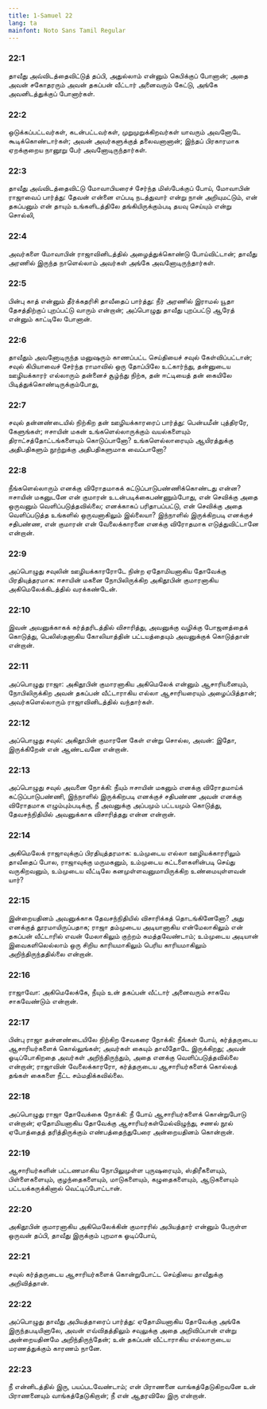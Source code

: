 ```yaml
---
title: 1-Samuel 22
lang: ta
mainfont: Noto Sans Tamil Regular
---
```


###  22:1

தாவீது அவ்விடத்தைவிட்டுத் தப்பி, அதுல்லாம் என்னும் கெபிக்குப் போனான்; அதை அவன் சகோதரரும் அவன் தகப்பன் வீட்டார் அனைவரும் கேட்டு, அங்கே அவனிடத்துக்குப் போனார்கள்.

###  22:2

ஒடுக்கப்பட்டவர்கள், கடன்பட்டவர்கள், முறுமுறுக்கிறவர்கள் யாவரும் அவனோடே கூடிக்கொண்டார்கள்; அவன் அவர்களுக்குத் தலைவனானான்; இந்தப் பிரகாரமாக ஏறக்குறைய நானூறு பேர் அவனோடிருந்தார்கள்.

###  22:3

தாவீது அவ்விடத்தைவிட்டு மோவாபியரைச் சேர்ந்த மிஸ்பேக்குப் போய், மோவாபின் ராஜாவைப் பார்த்து: தேவன் என்னை எப்படி நடத்துவார் என்று நான் அறியுமட்டும், என் தகப்பனும் என் தாயும் உங்களிடத்திலே தங்கியிருக்கும்படி தயவு செய்யும் என்று சொல்லி,

###  22:4

அவர்களை மோவாபின் ராஜாவினிடத்தில் அழைத்துக்கொண்டு போய்விட்டான்; தாவீது அரணில் இருந்த நாளெல்லாம் அவர்கள் அங்கே அவனோடிருந்தார்கள்.

###  22:5

பின்பு காத் என்னும் தீர்க்கதரிசி தாவீதைப் பார்த்து: நீர் அரணில் இராமல் யூதா தேசத்திற்குப் புறப்பட்டு வாரும் என்றான்; அப்பொழுது தாவீது புறப்பட்டு ஆரேத் என்னும் காட்டிலே போனான்.

###  22:6

தாவீதும் அவனோடிருந்த மனுஷரும் காணப்பட்ட செய்தியைச் சவுல் கேள்விப்பட்டான்; சவுல் கிபியாவைச் சேர்ந்த ராமாவில் ஒரு தோப்பிலே உட்கார்ந்து, தன்னுடைய ஊழியக்காரர் எல்லாரும் தன்னைச் சூழ்ந்து நிற்க, தன் ஈட்டியைத் தன் கையிலே பிடித்துக்கொண்டிருக்கும்போது,

###  22:7

சவுல் தன்னண்டையில் நிற்கிற தன் ஊழியக்காரரைப் பார்த்து: பென்யமீன் புத்திரரே, கேளுங்கள்; ஈசாயின் மகன் உங்களெல்லாருக்கும் வயல்களையும் திராட்சத்தோட்டங்களையும் கொடுப்பானோ? உங்களெல்லாரையும் ஆயிரத்துக்கு அதிபதிகளும் நூற்றுக்கு அதிபதிகளுமாக வைப்பானோ?

###  22:8

நீங்களெல்லாரும் எனக்கு விரோதமாகக் கட்டுப்பாடுபண்ணிக்கொண்டது என்ன? ஈசாயின் மகனுடனே என் குமாரன் உடன்படிக்கைபண்ணும்போது, என் செவிக்கு அதை ஒருவனும் வெளிப்படுத்தவில்லை; எனக்காகப் பரிதாபப்பட்டு, என் செவிக்கு அதை வெளிப்படுத்த உங்களில் ஒருவனாகிலும் இல்லையா? இந்நாளில் இருக்கிறபடி எனக்குச் சதிபண்ண, என் குமாரன் என் வேலைக்காரனை எனக்கு விரோதமாக எடுத்துவிட்டானே என்றான்.

###  22:9

அப்பொழுது சவுலின் ஊழியக்காரரோடே நின்ற ஏதோமியனாகிய தோவேக்கு பிரதியுத்தரமாக: ஈசாயின் மகனை நோபிலிருக்கிற அகிதூபின் குமாரனாகிய அகிமெலேக்கிடத்தில் வரக்கண்டேன்.

###  22:10

இவன் அவனுக்காகக் கர்த்தரிடத்தில் விசாரித்து, அவனுக்கு வழிக்கு போஜனத்தைக் கொடுத்து, பெலிஸ்தனாகிய கோலியாத்தின் பட்டயத்தையும் அவனுக்குக் கொடுத்தான் என்றான்.

###  22:11

அப்பொழுது ராஜா: அகிதூபின் குமாரனாகிய அகிமெலேக் என்னும் ஆசாரியனையும், நோபிலிருக்கிற அவன் தகப்பன் வீட்டாராகிய எல்லா ஆசாரியரையும் அழைப்பித்தான்; அவர்களெல்லாரும் ராஜாவினிடத்தில் வந்தார்கள்.

###  22:12

அப்பொழுது சவுல்: அகிதூபின் குமாரனே கேள் என்று சொல்ல, அவன்: இதோ, இருக்கிறேன் என் ஆண்டவனே என்றான்.

###  22:13

அப்பொழுது சவுல் அவனை நோக்கி: நீயும் ஈசாயின் மகனும் எனக்கு விரோதமாய்க் கட்டுப்பாடுபண்ணி, இந்நாளில் இருக்கிறபடி எனக்குச் சதிபண்ண அவன் எனக்கு விரோதமாக எழும்பும்படிக்கு, நீ அவனுக்கு அப்பமும் பட்டயமும் கொடுத்து, தேவசந்நிதியில் அவனுக்காக விசாரித்தது என்ன என்றான்.

###  22:14

அகிமெலேக் ராஜாவுக்குப் பிரதியுத்தரமாக: உம்முடைய எல்லா ஊழியக்காரரிலும் தாவீதைப் போல, ராஜாவுக்கு மருமகனும், உம்முடைய கட்டளைகளின்படி செய்து வருகிறவனும், உம்முடைய வீட்டிலே கனமுள்ளவனுமாயிருக்கிற உண்மையுள்ளவன் யார்?

###  22:15

இன்றையதினம் அவனுக்காக தேவசந்நிதியில் விசாரிக்கத் தொடங்கினேனோ? அது எனக்குத் தூரமாயிருப்பதாக; ராஜா தம்முடைய அடியானாகிய என்மேலாகிலும் என் தகப்பன் வீட்டாரில் எவன் மேலாகிலும் குற்றம் சுமத்தவேண்டாம்; உம்முடைய அடியான் இவைகளிலெல்லாம் ஒரு சிறிய காரியமாகிலும் பெரிய காரியமாகிலும் அறிந்திருந்ததில்லை என்றான்.

###  22:16

ராஜாவோ: அகிமெலேக்கே, நீயும் உன் தகப்பன் வீட்டார் அனைவரும் சாகவே சாகவேண்டும் என்றான்.

###  22:17

பின்பு ராஜா தன்னண்டையிலே நிற்கிற சேவகரை நோக்கி: நீங்கள் போய், கர்த்தருடைய ஆசாரியர்களைக் கொல்லுங்கள்; அவர்கள் கையும் தாவீதோடே இருக்கிறது; அவன் ஓடிப்போகிறதை அவர்கள் அறிந்திருந்தும், அதை எனக்கு வெளிப்படுத்தவில்லை என்றான்; ராஜாவின் வேலைக்காரரோ, கர்த்தருடைய ஆசாரியர்களைக் கொல்லத் தங்கள் கைகளை நீட்ட சம்மதிக்கவில்லை.

###  22:18

அப்பொழுது ராஜா தோவேக்கை நோக்கி: நீ போய் ஆசாரியர்களைக் கொன்றுபோடு என்றான்; ஏதோமியனாகிய தோவேக்கு ஆசாரியர்கள்மேல்விழுந்து, சணல் நூல் ஏபோத்தைத் தரித்திருக்கும் எண்பத்தைந்துபேரை அன்றையதினம் கொன்றான்.

###  22:19

ஆசாரியர்களின் பட்டணமாகிய நோபிலுமுள்ள புருஷரையும், ஸ்திரீகளையும், பிள்ளைகளையும், குழந்தைகளையும், மாடுகளையும், கழுதைகளையும், ஆடுகளையும் பட்டயக்கருக்கினால் வெட்டிப்போட்டான்.

###  22:20

அகிதூபின் குமாரனாகிய அகிமெலேக்கின் குமாரரில் அபியத்தார் என்னும் பேருள்ள ஒருவன் தப்பி, தாவீது இருக்கும் புறமாக ஓடிப்போய்,

###  22:21

சவுல் கர்த்தருடைய ஆசாரியர்களைக் கொன்றுபோட்ட செய்தியை தாவீதுக்கு அறிவித்தான்.

###  22:22

அப்பொழுது தாவீது அபியத்தாரைப் பார்த்து: ஏதோமியனாகிய தோவேக்கு அங்கே இருந்தபடியினாலே, அவன் எவ்விதத்திலும் சவுலுக்கு அதை அறிவிப்பான் என்று அன்றையதினமே அறிந்திருந்தேன்; உன் தகப்பன் வீட்டாராகிய எல்லாருடைய மரணத்துக்கும் காரணம் நானே.

###  22:23

நீ என்னிடத்தில் இரு, பயப்படவேண்டாம்; என் பிராணனை வாங்கத்தேடுகிறவனே உன் பிராணனையும் வாங்கத்தேடுகிறான்; நீ என் ஆதரவிலே இரு என்றான்.

